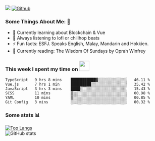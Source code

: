 ![](https://visitor-badge.laobi.icu/badge?page_id=seanho96.seanho96)
[![Github](https://img.shields.io/github/followers/seanho96?label=Follow&style=social)](https://github.com/seanho96)

### Some Things About Me: 👋
- 🌱 Currently learning about Blockchain & Vue
- :musical_note: Always listening to lofi or chillhop beats
- :zap: Fun facts: ESFJ. Speaks English, Malay, Mandarin and Hokkien.
- :book: Currently reading: The Wisdom Of Sundays by Oprah Winfrey

### This week I spent my time on <img src="https://media.giphy.com/media/SvQzkTQb3ZwKcj1QTO/giphy.gif" width="32">

<!--START_SECTION:waka-->

```text
TypeScript   9 hrs 8 mins    ███████████▓░░░░░░░░░░░░░   46.11 %
Vue.js       7 hrs 1 min     █████████░░░░░░░░░░░░░░░░   35.42 %
JavaScript   3 hrs 3 mins    ████░░░░░░░░░░░░░░░░░░░░░   15.43 %
SCSS         11 mins         ▒░░░░░░░░░░░░░░░░░░░░░░░░   00.98 %
YAML         10 mins         ▒░░░░░░░░░░░░░░░░░░░░░░░░   00.85 %
Git Config   3 mins          ░░░░░░░░░░░░░░░░░░░░░░░░░   00.32 %
```

<!--END_SECTION:waka-->

### Some stats 📊

[![Top Langs](https://github-readme-stats.vercel.app/api/top-langs/?username=seanho96&layout=compact&theme=graywhite)](https://github.com/anuraghazra/github-readme-stats)
<br/>
![GitHub stats](https://github-readme-stats.vercel.app/api?username=seanho96&show_icons=true&theme=graywhite)

